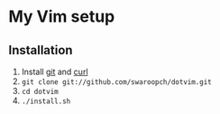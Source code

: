 # My Vim setup

## Installation

1. Install [git](http://git-scm.com) and [curl](http://curl.haxx.se)
2. `git clone git://github.com/swaroopch/dotvim.git`
3. `cd dotvim`
4. `./install.sh`
